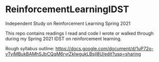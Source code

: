 # ReinforcementLearningIDST
Independent Study on Reinforcement Learning Spring 2021

This repo contains readings I read and code I wrote or walked through during my Spring 2021 IDST on reinforcement learning.

Rough syllabus outline: https://docs.google.com/document/d/1uP72o-vTyiMBukBAMhSJbCQqM6ryrZklwgukLBsjI8U/edit?usp=sharing
